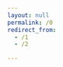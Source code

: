 ```yaml
---
layout: null
permalink: /0
redirect_from:
  - /1
  - /2

---
```

<script src="{{ base.url | prepend: site.url }}/assets/js/links.js"></script>
